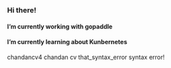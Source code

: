 ### Hi there!
#### I’m currently working with gopaddle
#### I’m currently learning about Kunbernetes 
chandancv4 chandan cv that_syntax_error syntax error!
<!--
**anirudhd575/anirudhd575** is a ✨ _special_ ✨ repository because its `README.md` (this file) appears on your GitHub profile.

Here are some ideas to get you started:

- 🔭 I’m currently working on ...
- 🌱 I’m currently learning ...
- 👯 I’m looking to collaborate on ...
- 🤔 I’m looking for help with ...
- 💬 Ask me about ...
- 📫 How to reach me: ...
- 😄 Pronouns: ...
- ⚡ Fun fact: ...
-->
